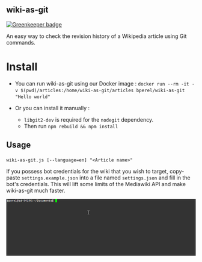 ## wiki-as-git

[![Greenkeeper badge](https://badges.greenkeeper.io/bperel/wiki-as-git.svg)](https://greenkeeper.io/)

An easy way to check the revision history of a Wikipedia article using Git commands.

# Install

* You can run wiki-as-git using our Docker image :
`docker run --rm -it -v $(pwd)/articles:/home/wiki-as-git/articles bperel/wiki-as-git "Hello world"`

* Or you can install it manually :
  * `libgit2-dev` is required for the `nodegit` dependency.
  * Then run `npm rebuild && npm install`

## Usage

`wiki-as-git.js [--language=en] "<Article name>"`

If you possess bot credentials for the wiki that you wish to target, copy-paste `settings.example.json` into a file named `settings.json` and fill in the bot's credentials. This will lift some limits of the Mediawiki API and make wiki-as-git much faster.

![alt text](wiki-as-git%20demo.gif)
